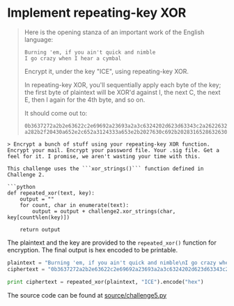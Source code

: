 # Implement repeating-key XOR

> Here is the opening stanza of an important work of the English language:
>
> ```
> Burning 'em, if you ain't quick and nimble
> I go crazy when I hear a cymbal
> ```
> Encrypt it, under the key "ICE", using repeating-key XOR.
>
> In repeating-key XOR, you'll sequentially apply each byte of the key; the first byte of plaintext will be XOR'd against I, the next C, the next E, then I again for the 4th byte, and so on.
>
> It should come out to:
>
> ```
> 0b3637272a2b2e63622c2e69692a23693a2a3c6324202d623d63343c2a26226324272765272
> a282b2f20430a652e2c652a3124333a653e2b2027630c692b20283165286326302e27282f
```
> Encrypt a bunch of stuff using your repeating-key XOR function. Encrypt your mail. Encrypt your password file. Your .sig file. Get a feel for it. I promise, we aren't wasting your time with this.

This challenge uses the ```xor_strings()``` function defined in Challenge 2.

```python
def repeated_xor(text, key):
	output = ""
	for count, char in enumerate(text):
		output = output + challenge2.xor_strings(char, key[count%len(key)])

	return output
```

The plaintext and the key are provided to the ```repeated_xor()``` function for encryption. The final output is hex encoded to be printable.

```python
plaintext = "Burning 'em, if you ain't quick and nimble\nI go crazy when I hear a cymbal"
ciphertext = "0b3637272a2b2e63622c2e69692a23693a2a3c6324202d623d63343c2a26226324272765272\na282b2f20430a652e2c652a3124333a653e2b2027630c692b20283165286326302e27282f"

print ciphertext = repeated_xor(plaintext, "ICE").encode("hex")
```

The source code can be found at [source/challenge5.py](source/challenge5.py)
